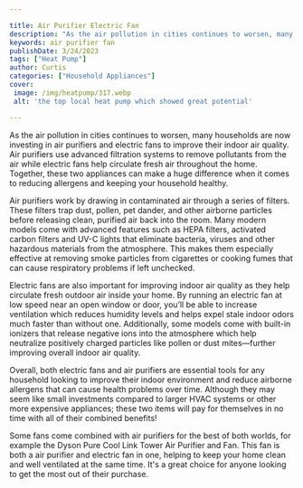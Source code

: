 ```yaml
---

title: Air Purifier Electric Fan
description: "As the air pollution in cities continues to worsen, many households are now investing in air purifiers and electric fans to improv...get the full scoop"
keywords: air purifier fan
publishDate: 3/24/2023
tags: ["Heat Pump"]
author: Curtis
categories: ["Household Appliances"]
cover: 
 image: /img/heatpump/317.webp
 alt: 'the top local heat pump which showed great potential'

---
```


As the air pollution in cities continues to worsen, many households are now investing in air purifiers and electric fans to improve their indoor air quality. Air purifiers use advanced filtration systems to remove pollutants from the air while electric fans help circulate fresh air throughout the home. Together, these two appliances can make a huge difference when it comes to reducing allergens and keeping your household healthy.

Air purifiers work by drawing in contaminated air through a series of filters. These filters trap dust, pollen, pet dander, and other airborne particles before releasing clean, purified air back into the room. Many modern models come with advanced features such as HEPA filters, activated carbon filters and UV-C lights that eliminate bacteria, viruses and other hazardous materials from the atmosphere. This makes them especially effective at removing smoke particles from cigarettes or cooking fumes that can cause respiratory problems if left unchecked. 

Electric fans are also important for improving indoor air quality as they help circulate fresh outdoor air inside your home. By running an electric fan at low speed near an open window or door, you’ll be able to increase ventilation which reduces humidity levels and helps expel stale indoor odors much faster than without one. Additionally, some models come with built-in ionizers that release negative ions into the atmosphere which help neutralize positively charged particles like pollen or dust mites—further improving overall indoor air quality. 

Overall, both electric fans and air purifiers are essential tools for any household looking to improve their indoor environment and reduce airborne allergens that can cause health problems over time. Although they may seem like small investments compared to larger HVAC systems or other more expensive appliances; these two items will pay for themselves in no time with all of their combined benefits!

Some fans come combined with air purifiers for the best of both worlds, for example the Dyson Pure Cool Link Tower Air Purifier and Fan. This fan is both a air purifier and electric fan in one, helping to keep your home clean and well ventilated at the same time. It's a great choice for anyone looking to get the most out of their purchase.
